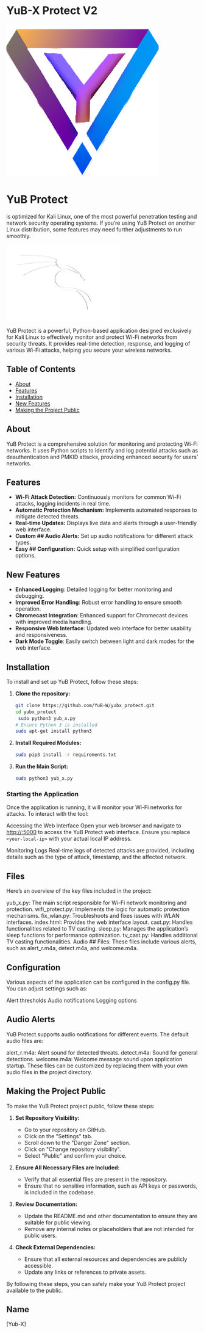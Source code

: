 # YuB-X Protect V2

![YuB Protect Logo](yub.png)


# YuB Protect 
is optimized for Kali Linux, one of the most powerful penetration testing and network security operating systems. If you’re using YuB Protect on another Linux distribution, some features may need further adjustments to run smoothly.

![Kali Linux Focus](kali.png)

YuB Protect is a powerful, Python-based application designed exclusively for Kali Linux to effectively monitor and protect Wi-Fi networks from security threats. It provides real-time detection, response, and logging of various Wi-Fi attacks, helping you secure your wireless networks.

## Table of Contents
- [About](#about)
- [Features](#features)
- [Installation](#installation)
- [New Features](#new-features)
- [Making the Project Public](#making-the-project-public)

## About

YuB Protect is a comprehensive solution for monitoring and protecting Wi-Fi networks. It uses Python scripts to identify and log potential attacks such as deauthentication and PMKID attacks, providing enhanced security for users’ networks.

## Features

- **Wi-Fi Attack Detection:** Continuously monitors for common Wi-Fi attacks, logging incidents in real time.
- **Automatic Protection Mechanism:** Implements automated responses to mitigate detected threats.
- **Real-time Updates:** Displays live data and alerts through a user-friendly web interface.
- **Custom ## Audio Alerts:** Set up audio notifications for different attack types.
- **Easy ## Configuration:** Quick setup with simplified configuration options.

## New Features

- **Enhanced Logging**: Detailed logging for better monitoring and debugging.
- **Improved Error Handling**: Robust error handling to ensure smooth operation.
- **Chromecast Integration**: Enhanced support for Chromecast devices with improved media handling.
- **Responsive Web Interface**: Updated web interface for better usability and responsiveness.
- **Dark Mode Toggle**: Easily switch between light and dark modes for the web interface.

## Installation

To install and set up YuB Protect, follow these steps:

1. **Clone the repository:**
   ```bash
   git clone https://github.com/YuB-W/yubx_protect.git
   cd yubx_protect
    sudo python3 yub_x.py
   # Ensure Python 3 is installed
   sudo apt-get install python3

2. **Install Required Modules:**
   ```bash
   sudo pip3 install -r requirements.txt
   ```

3. **Run the Main Script:**
   ```bash
   sudo python3 yub_x.py
   ```

### Starting the Application
Once the application is running, it will monitor your Wi-Fi networks for attacks. To interact with the tool:

Accessing the Web Interface
Open your web browser and navigate to [http://<your-local-ip>:5000](http://<your-local-ip>:5000) to access the YuB Protect web interface. Ensure you replace `<your-local-ip>` with your actual local IP address.

Monitoring Logs
Real-time logs of detected attacks are provided, including details such as the type of attack, timestamp, and the affected network.

## Files
Here’s an overview of the key files included in the project:

yub_x.py: The main script responsible for Wi-Fi network monitoring and protection.
wifi_protect.py: Implements the logic for automatic protection mechanisms.
fix_wlan.py: Troubleshoots and fixes issues with WLAN interfaces.
index.html: Provides the web interface layout.
cast.py: Handles functionalities related to TV casting.
sleep.py: Manages the application’s sleep functions for performance optimization.
tv_cast.py: Handles additional TV casting functionalities.
Audio ## Files: These files include various alerts, such as alert_r.m4a, detect.m4a, and welcome.m4a.
## Configuration
Various aspects of the application can be configured in the config.py file. You can adjust settings such as:

Alert thresholds
Audio notifications
Logging options
## Audio Alerts
YuB Protect supports audio notifications for different events. The default audio files are:

alert_r.m4a: Alert sound for detected threats.
detect.m4a: Sound for general detections.
welcome.m4a: Welcome message sound upon application startup.
These files can be customized by replacing them with your own audio files in the project directory.

## Making the Project Public

To make the YuB Protect project public, follow these steps:

1. **Set Repository Visibility:**
   - Go to your repository on GitHub.
   - Click on the "Settings" tab.
   - Scroll down to the "Danger Zone" section.
   - Click on "Change repository visibility".
   - Select "Public" and confirm your choice.

2. **Ensure All Necessary Files are Included:**
   - Verify that all essential files are present in the repository.
   - Ensure that no sensitive information, such as API keys or passwords, is included in the codebase.

3. **Review Documentation:**
   - Update the README.md and other documentation to ensure they are suitable for public viewing.
   - Remove any internal notes or placeholders that are not intended for public users.

4. **Check External Dependencies:**
   - Ensure that all external resources and dependencies are publicly accessible.
   - Update any links or references to private assets.

By following these steps, you can safely make your YuB Protect project available to the public.

## Name
[Yub-X]
